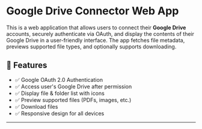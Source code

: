 # Google Drive Connector Web App

This is a web application that allows users to connect their **Google Drive** accounts, securely authenticate via OAuth, and display the contents of their Google Drive in a user-friendly interface. The app fetches file metadata, previews supported file types, and optionally supports downloading.


## 🧠 Features

- ✅ Google OAuth 2.0 Authentication
- ✅ Access user's Google Drive after permission
- ✅ Display file & folder list with icons
- ✅ Preview supported files (PDFs, images, etc.)
- ✅ Download files
- ✅ Responsive design for all devices


---
